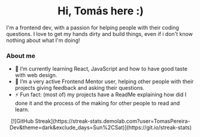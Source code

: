 <h1 align="center">Hi, Tomás here :)</h1>
I'm a frontend dev, with a passion for helping people with their coding questions.
I love to get my hands dirty and build things, even if i don't know nothing about what I'm doing!

### About me

- 🌱 I’m currently learning React, JavaScript and how to have good taste with web design.
- 👯 I’m a very active Frontend Mentor user, helping other people with their projects giving feedback and asking their questions.
- ⚡ Fun fact: (most of) my projects have a ReadMe explaining how did I done it and the process of the making for other people to read and learn.
<div align="center">
  [![GitHub Streak](https://streak-stats.demolab.com?user=TomasPereira-Dev&theme=dark&exclude_days=Sun%2CSat)](https://git.io/streak-stats)
</div>

